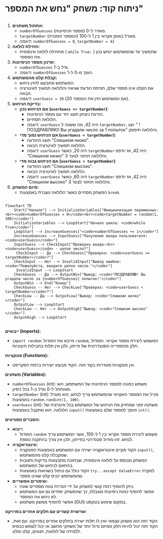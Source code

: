 # ניתוח קוד: משחק "נחש את המספר"

## <algorithm>

1.  **אתחול משתנים:**
    *   `numberOfGuesses` (מספר הניסיונות) מוגדר ל-0.
    *   `targetNumber` (המספר המטרה) מוגרל באופן אקראי בין 1 ל-100.
    *   *דוגמה:* `numberOfGuesses = 0`, `targetNumber = 42`
2.  **תחילת לולאה:**
    *   מתחילה לולאה אינסופית ( `while True:` ) שתמשיך עד שהמשתמש ינחש נכון את המספר.
3.  **עדכון מספר הניסיונות:**
    *   `numberOfGuesses` גדל ב-1.
    *   *דוגמה:* `numberOfGuesses` הופך מ-0 ל-1.
4.  **קבלת קלט מהמשתמש:**
    *   המשתמש מתבקש להזין ניחוש.
    *   אם הקלט אינו מספר שלם, תודפס הודעת שגיאה והלולאה תמשיך לאיטרציה הבאה.
    *   *דוגמה:* `userGuess = 20` (אם המשתמש הזין את המספר 20).
5.  **בדיקת הניחוש:**
    *   **אם הניחוש נכון (`userGuess == targetNumber`)**:
        *   הודעת ניצחון תוצג יחד עם מספר הניסיונות.
        *   הלולאה תסתיים.
        *   *דוגמה:* `userGuess` היה 42, מה ששווה ל `targetNumber`, יוצג " !ПОЗДРАВЛЯЮ! Вы угадали число за 1 попыток" והלולאה תיפסק.
    *   **אם הניחוש נמוך מדי (`userGuess < targetNumber`)**:
        *   תוצג ההודעה "Слишком низко".
        *   הלולאה תמשיך לאיטרציה הבאה.
        *   *דוגמה:* `userGuess` היה 20, כאשר `targetNumber` היה 42, אז יודפס "Слишком низко" והלולאה תחזור לצעד 3.
    *   **אם הניחוש גבוה מדי (`userGuess > targetNumber`)**:
        *   תוצג ההודעה "Слишком высоко".
        *   הלולאה תמשיך לאיטרציה הבאה.
        *    *דוגמה:* `userGuess` היה 60, כאשר `targetNumber` היה 42, אז יודפס "Слишком высоко" והלולאה תחזור לצעד 3.
6.  **סיום המשחק:**
    *   המשחק מסתיים כאשר הלולאה נשברת באמצעות `break`.

## <mermaid>

```mermaid
flowchart TD
    Start["Начало"] --> InitializeVariables["Инициализация переменных:<br><code>numberOfGuesses = 0</code><br><code>targetNumber = random(1, 100)</code>"]
    InitializeVariables --> LoopStart["Начало цикла: <code>while True</code>"]
    LoopStart --> IncreaseGuesses["<code>numberOfGuesses += 1</code>"]
    IncreaseGuesses --> InputGuess["Получение ввода пользователя: <code>userGuess</code>"]
    InputGuess --> CheckInput["Проверка ввода:<br><code>userGuess</code> - целое число?"]
     CheckInput -- Да --> CheckGuess["Проверка: <code>userGuess == targetNumber</code>?"]
    CheckInput -- Нет --> InvalidInput["Вывод ошибки: <code>"Пожалуйста, введите целое число."</code>"]
     InvalidInput --> LoopStart
    CheckGuess -- Да --> OutputWin["Вывод: <code>"ПОЗДРАВЛЯЮ! Вы угадали число за {numberOfGuesses} попыток!"</code>"]
    OutputWin --> End["Конец"]
    CheckGuess -- Нет --> CheckLow["Проверка: <code>userGuess < targetNumber</code>?"]
    CheckLow -- Да --> OutputLow["Вывод: <code>"Слишком низко"</code>"]
    OutputLow --> LoopStart
    CheckLow -- Нет --> OutputHigh["Вывод: <code>"Слишком высоко"</code>"]
    OutputHigh --> LoopStart
```

## <explanation>

**ייבואים (Imports):**

*   `import random`: מייבא את המודול `random`, המשמש ליצירת מספר אקראי. המודול חלק מהספרייה הסטנדרטית של פייתון, ולכן אין תלות בחבילות חיצוניות.

**פונקציות (Functions):**

*   אין פונקציות מוגדרות בקוד הזה. הקוד מבוצע ישירות ברמת הסקריפט.
    
**משתנים (Variables):**

*   `numberOfGuesses` (int): משמש כמונה למספר הניסיונות של המשתמש, הוא מאותחל ל-0 וגדל ב-1 בכל ניסיון.
*   `targetNumber` (int): מכיל את המספר האקראי שהמשתמש צריך לנחש, הוא מוגרל באמצעות `random.randint(1, 100)`.
*   `userGuess` (int): משתנה זמני שמחזיק את הניחוש של המשתמש בכל איטרציה של הלולאה. הוא מתקבל באמצעות `input()` והופך למספר שלם באמצעות `int()`.
    
**הסברים מפורטים:**

*   **ייבוא:**
    *   המודול `random` משמש ליצירת מספר אקראי בין 1 ל-100, אשר המשתמש צריך לנחש. זהו מודול סטנדרטי בפייתון, ולכן אין צורך בהתקנה נוספת.
*   **אינטראקציה:**
    *   הקוד מקיים אינטראקציה ישירה עם המשתמש באמצעות הפונקציה `input()`, שמקבלת קלט מהמשתמש.
    *   המשחק מבוסס על לולאה אינסופית, שבתוכה מתבצעות בדיקות ותגובות בהתאם לניחוש של המשתמש.
    *   הקוד כולל גם טיפול בשגיאות באמצעות `try...except ValueError` למקרה שהמשתמש יכניס קלט שאינו מספר.
*   **שיפורים אפשריים:**
    *   ניתן להוסיף רמת קושי למשחק על ידי הגדרת טווח מספרים שונה.
    *   אפשר להוסיף כמות ניסיונות מוגבלת, כך שהמשחק יסתיים גם אם המשתמש לא ניחש את המספר.
    *   אפשר להוסיף ממשק משתמש (GUI) במקום שימוש בטקסט.

**שרשרת קשרים עם חלקים אחרים בפרויקט:**
*   הקוד הזה הוא משחק עצמאי ואין לו תלות ישירה בחלקים אחרים בפרויקט. עם זאת, הקוד הזה יכול להיות חלק ממיזם גדול יותר של משחקי מחשב או יכול לשמש כבסיס ללמידה של לולאות, תנאים, קלט ופלט.